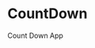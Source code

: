 # CountDown
 Count Down App
          
                           
                                                                                                                                                                      
                                                                                                       
                                                                                                     
                                                                                         
                                                                              
                                                    
                                 
                        
       
  
   
